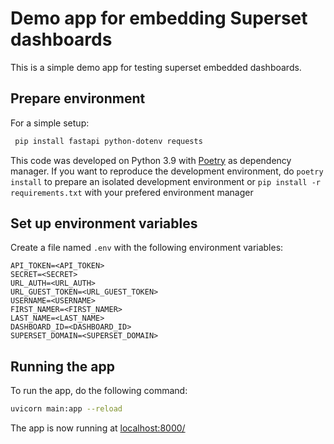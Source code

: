 # Demo app for embedding Superset dashboards

This is a simple demo app for testing superset embedded dashboards.

## Prepare environment

For a simple setup:

```bash
 pip install fastapi python-dotenv requests
```

This code was developed on Python 3.9 with [Poetry](https://python-poetry.org/) as
dependency manager. If you want to reproduce the development environment, do
`poetry install` to prepare an isolated development environment or
`pip install -r requirements.txt` with your prefered environment manager

## Set up environment variables

Create a file named `.env` with the following environment variables:

```
API_TOKEN=<API_TOKEN>
SECRET=<SECRET>
URL_AUTH=<URL_AUTH>
URL_GUEST_TOKEN=<URL_GUEST_TOKEN>
USERNAME=<USERNAME>
FIRST_NAMER=<FIRST_NAMER>
LAST_NAME=<LAST_NAME>
DASHBOARD_ID=<DASHBOARD_ID>
SUPERSET_DOMAIN=<SUPERSET_DOMAIN>
```

## Running the app

To run the app, do the following command:
```bash
uvicorn main:app --reload
```

The app is now running at [localhost:8000/](http://localhost:8000/)
